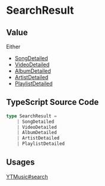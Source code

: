 # SearchResult

## Value

Either

-   [SongDetailed](../interfaces/SongDetailed.html)
-   [VideoDetailed](../interfaces/VideoDetailed.html)
-   [AlbumDetailed](../interfaces/AlbumDetailed.html)
-   [ArtistDetailed](../interfaces/ArtistDetailed.html)
-   [PlaylistDetailed](../interfaces/PlaylistDetailed.html)

## TypeScript Source Code

```ts
type SearchResult =
	| SongDetailed
	| VideoDetailed
	| AlbumDetailed
	| ArtistDetailed
	| PlaylistDetailed
```

## Usages

[YTMusic#search](../ytmusic/search.html)
